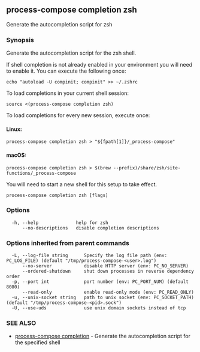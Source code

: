 ## process-compose completion zsh

Generate the autocompletion script for zsh

### Synopsis

Generate the autocompletion script for the zsh shell.

If shell completion is not already enabled in your environment you will need
to enable it.  You can execute the following once:

	echo "autoload -U compinit; compinit" >> ~/.zshrc

To load completions in your current shell session:

	source <(process-compose completion zsh)

To load completions for every new session, execute once:

#### Linux:

	process-compose completion zsh > "${fpath[1]}/_process-compose"

#### macOS:

	process-compose completion zsh > $(brew --prefix)/share/zsh/site-functions/_process-compose

You will need to start a new shell for this setup to take effect.


```
process-compose completion zsh [flags]
```

### Options

```
  -h, --help              help for zsh
      --no-descriptions   disable completion descriptions
```

### Options inherited from parent commands

```
  -L, --log-file string      Specify the log file path (env: PC_LOG_FILE) (default "/tmp/process-compose-<user>.log")
      --no-server            disable HTTP server (env: PC_NO_SERVER)
      --ordered-shutdown     shut down processes in reverse dependency order
  -p, --port int             port number (env: PC_PORT_NUM) (default 8080)
      --read-only            enable read-only mode (env: PC_READ_ONLY)
  -u, --unix-socket string   path to unix socket (env: PC_SOCKET_PATH) (default "/tmp/process-compose-<pid>.sock")
  -U, --use-uds              use unix domain sockets instead of tcp
```

### SEE ALSO

* [process-compose completion](process-compose_completion.md)	 - Generate the autocompletion script for the specified shell

